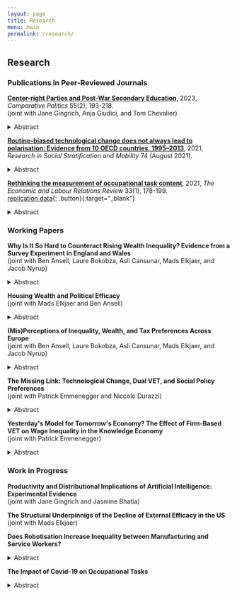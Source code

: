```yaml
---
layout: page
title: Research
menu: main
permalink: /research/
---
```


## Research

### Publications in Peer-Reviewed Journals
<p> </p>

**[Center-right Parties and Post-War Secondary Education](https://www.ingentaconnect.com/content/cuny/cp/pre-prints/content-jcpo2186)**, 2023, *Comparative Politics* 55(2), 193-218. \
(joint with Jane Gingrich, Anja Giudici, and Tom Chevalier) 
<details>
  <summary>Abstract</summary>
  
The massification of secondary schooling constitutes the key educational project of the first post-war period. However, the resulting educational structures differed in terms of streaming and standardisation. Despite their historical opposition, center-right parties contributed to shaping these reforms. They opposed standardisation because their distributive strategy rested on support from elites and middle classes. However, their stance on streaming varied. Centre-right parties supported streaming when they were linked to teachers and private providers who opposed comprehensive reforms, but supported de-streaming where such groups aligned with the left. The analysis suggests that common partisan distributive aims can materialize as varied public service reforms, due their intersection with the productive environment. This paper shows these outcomes by tracing reforms shaped by center-right parties in Bavaria, France, and Italy. 
</details>
<p> </p>  

**[Routine-biased technological change does not always lead to polarisation: Evidence from 10 OECD countries, 1995–2013](https://www.sciencedirect.com/science/article/abs/pii/S0276562421000433?via%3Dihub)**, 2021, *Research in Social Stratification and Mobility* 74 (August 2021).
<details>
  <summary>Abstract</summary>
  
This article deals with a central paradox in the occupational polarisation literature: most scholars accept that technological change is biased against routine-intensive occupations, but in many countries, we do not see the pattern of occupational polarisation that the theory usually predicts. I argue and show empirically using a dataset of 10 OECD countries between 1995 and 2013 that technological change is both routine-biased and skill-biased, but that the result of routine-biased technological change may be occupational upgrading rather than polar- isation. This is due to differences in occupational routine-wage hierarchies: only where routine occupations cluster around the middle of the wage distribution are we likely to see polarisation. Where routine occupations are concentrated near the bottom of the wage hierarchy, upgrading occupational change is the norm. Based on research on the US, the former has been widely assumed, but it does not hold true in all countries. Overall, this article shows that much previous work on routine-biased technological change and polarisation was built on premises that do not travel well. This underscores the importance of comparative research for building and testing robust general theories.
</details>
<p> </p>  

**[Rethinking the measurement of occupational task content](https://doi.org/10.1177/10353046211037095)**, 2021, *The Economic and Labour Relations Review* 33(1), 178-199. \
[replication data](https://doi.org/10.7910/DVN/JABYD7){: .button}{:target="_blank"} 
<details>
  <summary>Abstract</summary>

Which tasks workers perform on their jobs is critical for how technological change plays out in the labour market. This crucial insight sparked a large literature on routine-biased technological change which argues that routine occupations with a high share of repetitive and codifiable tasks are at risk of being automated. This paper makes the case for rethinking how we operationalise occupational task content. Based on survey data from 27 European countries between 2000 and 2015, I construct novel measures of routine task intensity and task complexity at the ISCO-88 2-digit level. Comparing them to existing operationalisations, I show that the proposed indices lead to improvements in several critical areas. The task dimensions have a straightforward theoretical interpretation as they capture the essence of the routine-bias and skill-bias arguments and are operationalised to better align theory and measurement. Furthermore, my indices create new opportunities for research by allowing researchers to analyse within-occupation change and country-differences in occupational task content. My paper can therefore contribute to a more sociologically informed understanding of technological change. The indices will benefit both sociologists and labour economists in investigating the nature of recent employment trends in Europe and formulating policies to deal with these challenges.
</details>
<p> </p>


### Working Papers

**Why Is It So Hard to Counteract Rising Wealth Inequality? Evidence from a Survey Experiment in England and Wales** \
  (joint with Ben Ansell, Laure Bokobza, Asli Cansunar, Mads Elkjaer, and Jacob Nyrup) 
<details>
  <summary>Abstract</summary>

It has long been established that education and income affect people's political efficacy. Surprisingly, the role of wealth has been largely neglected in this literature. In this paper, we argue that housing wealth performs an insurance function and is thereby associated with higher internal and external political efficacy. Using data from the UKHLS and a representative survey including an experiment that was administered in England and Wales, we document a sizeable and statistically significant positive association of housing wealth and perceived wealth with efficacy. However, this relationship is less robust to sample attrition than between efficacy and education or income. We furthermore investigate whether informing respondents about house price inequality affects their efficacy. Our information treatments show no effect on external efficacy, while the effect on internal efficacy depends on the respondent correctly understanding the information: comprehenders show higher efficacy and non-comprehenders exhibit lower efficacy, compared to the control group. This suggests that views of government responsiveness (external efficacy) are not easily manipulated, while for people's view of their own understanding of politics (internal efficacy), comprehension matters more than content of the information treatment, in accordance with self-efficacy theory. 
</details>
<p> </p> 

**Housing Wealth and Political Efficacy** \
  (joint with Mads Elkjaer and Ben Ansell) 
<details>
  <summary>Abstract</summary>
    
It has long been established that education and income affect people's political efficacy. Surprisingly, the role of wealth has been largely neglected in this literature. This paper studies how home ownership and information about house price inequality affect respondents’ internal and external political efficacy, using a representative survey including an experiment that was administered in England and Wales in the summer of 2021. We find that housing wealth and perceived overall wealth are associated with increased internal and external efficacy. However, controlling for individual-level covariates, only perceived house value and overall wealth exert a statistically significant effect on political efficacy. Household income, education, and sex appear to be the more potent predictors of political efficacy. Furthermore, we see sizeable effects of our information treatments for internal efficacy, but not for external efficacy. In addition, the effect of receiving and understanding the treatments is positive, suggesting that informing people about the high levels of inequality in the housing market does not undermine efficacy in the way materialist theories of political behaviour and preference formation sometimes claim. Instead, we argue that comprehension rather than content of the information matters for internal efficacy. 
</details>
<p> </p> 

**(Mis)Perceptions of Inequality, Wealth, and Tax Preferences Across Europe** \
  (joint with Ben Ansell, Laure Bokobza, Asli Cansunar, Mads Elkjaer, and Jacob Nyrup)
<details>
  <summary>Abstract</summary>
    
The interplay of perceptions of inequality and wealth in shaping tax preferences is poorly understood, especially in a cross-national perspective. In this paper we present findings from a novel survey experiment in 7 European countries. We study how people’s estimate of the top-10 percent wealth and income share and their own perceived position in the wealth and income distribution, as well as their housing wealth – which accounts for the bulk of household wealth for most people – shapes preferences over income, inheritance, wealth, and capital gains taxation. We find, first of all, that people are poorly informed about inequality. On average, respondents substantially overestimate income inequality, although they have fairly accurate perceptions of wealth inequality. However, based on their perceptions and their material circumstances, people formulate rational tax preferences: Higher perceived inequalities and a lower perceived position in the social hierarchy predict support for more progressive taxes. People who own more valuable houses are much less likely to support wealth and capital gains taxes, and strongly support cuts to inheritance taxes and, to a lesser extent, income taxes. Using a forced-choice conjoint experiment, we find that when people trade off income and inheritance taxation, keeping the income tax burden low takes precedence even for individuals who stand to pass on or receive a substantial inheritance. Somewhat surprisingly, then, providing information about income and/or wealth inequality that could correct people’s misperceptions has little impact on their preferences. Thus, this paper adds to our knowledge on the political economy of taxation in Europe.
</details>
<p> </p>

**The Missing Link: Technological Change, Dual VET, and Social Policy Preferences** \
  (joint with Patrick Emmenegger and Niccolo Durazzi)
<details>
  <summary>Abstract</summary>
    
How does technological change affect social policy preferences? We advance the lively debate surrounding this question by focusing on the moderating role of education and training institutions. In particular, we develop a theoretical argument that foregrounds the role of dual VET systems. While existing literature would lead us to expect that dual VET systems increase demand for compensatory social policy and magnify the effect of automation risk on such demand, we contend that the opposite holds true. We hypothesize that dual VET systems weaken demand for compensatory social policy and dampen the effect of automation risk on demand for compensatory social policy through three non-mutually exclusive mechanisms that we refer to as (i) skill certification; (ii) material self-interest; and (iii) workplace socialization. Analyzing cross-national individual data from ESS, fine-grained data on individual educational background from the German ESS module as well as national-level OECD data on education and training systems, we find strong evidence in favor of our argument. The paper does not only advance the debate on social policy preferences in the age of automation but it also sheds new light on an old debate, namely the relationship between skill specificity and social policy preferences.
</details>  
<p> </p>
    
**Yesterday's Model for Tomorrow's Economy? The Effect of Firm-Based VET on Wage Inequality in the Knowledge Economy** \
  (joint with Patrick Emmenegger)
<details>
  <summary>Abstract</summary>
    
Dual vocational education and training (VET) systems are said to have beneficial economic effects. For instance, some studies have established a link between dual VET and lower wage inequality. Yet, recent contributions suggest that the technological and organizational changes associated with the rise of the knowledge economy undermine the beneficial effects of dual VET. Most notably, employment in routine-task-intensive occupations is declining due to automation, whereas technological change increases demand for non-routine cognitive tasks. For such high-end jobs, college-educated workers with general skills are argued to be better suited. This paper provides the first evidence on the effect of dual VET on wage inequality in mature knowledge economies. We have assembled a new panel data set for 37 advanced economies from 1996 to 2020. We find that dual VET remains associated with lower levels of wage inequality throughout the entire period. The rise of the knowledge economy is positively associated with wage inequality at low levels of dual VET. However, where the dual VET share is high, the rise of the knowledge economy further reduces wage inequality. Our paper significantly extends existing research on the effects of dual VET by explicitly theorizing and modelling its interaction with the knowledge economy. Contrary to the fears often espoused in the literature, we find no evidence that the knowledge economy undermines the beneficial effects of dual VET. 
</details>
<p> </p>

### Work in Progress

**Productivity and Distributional Implications of Artificial Intelligence: Experimental Evidence** \
  (joint with Jane Gingrich and Jasmine Bhatia)
<p> </p>
    
**The Structural Underpinnigs of the Decline of External Efficacy in the US** \
  (joint with Mads Elkjaer)
<p> </p>

**Does Robotisation Increase Inequality between Manufacturing and Service Workers?** 
<details>
  <summary>Abstract</summary>

Robotisation is reshaping the political economy of labour markets and is attracting substantial interest from social scientists. Recent studies have found sometimes contradictory effects on aggregate employment and wages. Yet, the distributional consequences of robotisation at the occupational level remain under-theorised and under-investigated. In this paper, I use data from a panel of OECD countries from 1993 – 2016 to study whether robotisation has affected the relative wages of routine manufacturing occupations, which have been most exposed to robotisation, compared to other groups. I argue that, while robots reduce aggregate labour demand in exposed occupations, they enhance the productivity and hence wages of the remaining workers. However, my empirical analyses suggest that productivity gains from automation are not widely shared with workers. Instead, employment protection legislation appears to matter most for the relative fortunes of routine manufacturing and non-manufacturing workers.
</details>
<p> </p>

**The Impact of Covid-19 on Occupational Tasks** 
<details>
  <summary>Abstract</summary>

In this project, I investigate the impact of the Covid-19 pandemic on the organisation of work in Europe. Using newly available data from the European Working Conditions Survey (EWCS), I zoom in on how occupational task content has changed, with a particular focus on the routine intensity and complexity of occupations.  
</details>
<p> </p>
